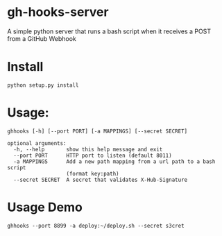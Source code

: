 # gh-hooks-server
A simple python server that runs a bash script when it receives a POST from a GitHub Webhook

# Install
```
python setup.py install
```
# Usage:
```
ghhooks [-h] [--port PORT] [-a MAPPINGS] [--secret SECRET]

optional arguments:
  -h, --help       show this help message and exit
  --port PORT      HTTP port to listen (default 8011)
  -a MAPPINGS      Add a new path mapping from a url path to a bash script
                   (format key:path)
  --secret SECRET  A secret that validates X-Hub-Signature
```

# Usage Demo
```
ghhooks --port 8899 -a deploy:~/deploy.sh --secret s3cret
